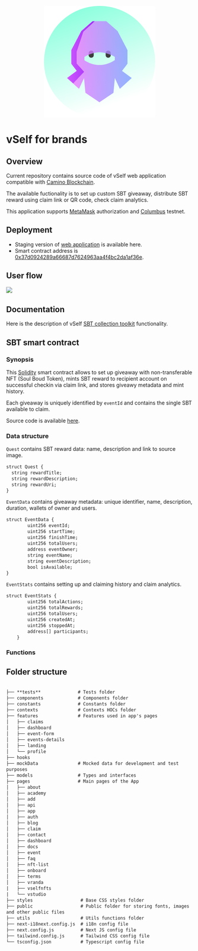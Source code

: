 <p align="center">
  <img src="brands.png" alt="Vself Ninja"/>
</p>


# vSelf for brands

## Overview 

Current repository contains source code of vSelf web application compatible with [Camino Blockchain](https://camino.network/). 

The available fuctionality is to set up custom SBT giveaway, distribute SBT reward using claim link or QR code, check claim analytics.   

This application supports [MetaMask](https://metamask.io/) authorization and [Columbus](https://docs.camino.network/about/columbus-testnet) testnet.

## Deployment

- Staging version of [web application](https://brands.vself.app/) is available here. 
- Smart contract address is [0x37d0924289a66687d7624963aa4f4bc2da1af36e](https://suite.camino.network/explorer/columbus/c-chain/address/0x37d0924289a66687d7624963aa4f4bc2da1af36e).

## User flow 
![](https://github.com/vself-project/vself-brands/blob/main/309.png)

## Documentation

Here is the description of vSelf [SBT collection toolkit](https://vself-project.gitbook.io/vself-project-documentation/sbt-collection-toolkit) functionality.

## SBT smart contract

### Synopsis

This [Solidity](https://soliditylang.org/) smart contract allows to set up giveaway with non-transferable NFT (Soul Boud Token), mints SBT reward to recipient account on successful checkin via claim link, and stores giveawy metadata and mint history. 

Each giveaway is uniquely identified by `eventId` and contains the single SBT available to claim.

Source code is available [here](https://github.com/vself-project/vself-brands/blob/main/contracts/contracts/Events.sol).

### Data structure

`Quest` contains SBT reward data: name, description and link to source image.

```
struct Quest {
  string rewardTitle;
  string rewardDescription;
  string rewardUri;
}
```

`EventData` contains giveaway metadata: unique identifier, name, description, duration, wallets of owner and users.
```
struct EventData {
        uint256 eventId;
        uint256 startTime;
        uint256 finishTime;
        uint256 totalUsers;
        address eventOwner;
        string eventName;
        string eventDescription;
        bool isAvailable;
}
```

`EventStats` contains setting up and claiming history and claim analytics.
```
struct EventStats {
        uint256 totalActions;
        uint256 totalRewards;
        uint256 totalUsers;
        uint256 createdAt;
        uint256 stoppedAt;
        address[] participants;
    }
```
### Functions


## Folder structure

```

├── **tests**              # Tests folder
├── components             # Components folder
├── constants              # Constants folder
├── contexts               # Contexts HOCs folder
├── features               # Features used in app's pages
│   ├── claims
│   ├── dashboard
│   ├── event-form
│   ├── events-details
│   ├── landing
│   └── profile
├── hooks
├── mockData               # Mocked data for development and test purposes
├── models                 # Types and interfaces
├── pages                  # Main pages of the App
│   ├── about
│   ├── academy
│   ├── add
│   ├── api
│   ├── app
│   ├── auth
│   ├── blog
│   ├── claim
│   ├── contact
│   ├── dashboard
│   ├── docs
│   ├── event
│   ├── faq
│   ├── nft-list
│   ├── onboard
│   ├── terms
│   ├── vranda
|   ├── vselfnfts
|   └── vstudio
├── styles                  # Base CSS styles folder
├── public                  # Public folder for storing fonts, images and other public files
├── utils                   # Utils functions folder
├── next-i18next.config.js  # i18n config file
├── next.config.js          # Next JS config file
├── tailwind.config.js      # Tailwind CSS config file
└── tsconfig.json           # Typescript config file
```
